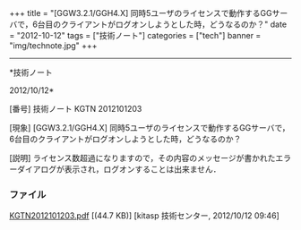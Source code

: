 ﻿+++
title = "[GGW3.2.1/GGH4.X] 同時5ユーザのライセンスで動作するGGサーバで，6台目のクライアントがログオンしようとした時，どうなるのか？"
date = "2012-10-12"
tags = ["技術ノート"]
categories = ["tech"]
banner = "img/technote.jpg"
+++

-----------------------------------------------------------------------------------------------------------------------------

*技術ノート

2012/10/12*


[番号]
技術ノート KGTN 2012101203

[現象]
[GGW3.2.1/GGH4.X]
同時5ユーザのライセンスで動作するGGサーバで，6台目のクライアントがログオンしようとした時，どうなるのか？

[説明]
ライセンス数超過になりますので，その内容のメッセージが書かれたエラーダイアログが表示され，ログオンすることは出来ません．


### ファイル

 
 


[KGTN2012101203.pdf](http://techreport.kitasp.net/attachments/download/1033/KGTN2012101203.pdf)
 [(44.7 KB)] [kitasp 技術センター, 2012/10/12
09:46]


 


 

